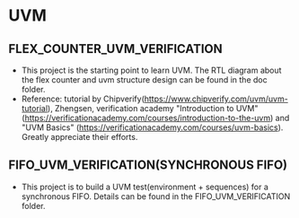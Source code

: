# UVM
## FLEX_COUNTER_UVM_VERIFICATION
   - This project is the starting point to learn UVM. The RTL diagram about the flex counter and uvm structure design can be found in the doc folder.
   - Reference: tutorial by Chipverify(https://www.chipverify.com/uvm/uvm-tutorial), Zhengsen, verification academy "Introduction to UVM" (https://verificationacademy.com/courses/introduction-to-the-uvm) and "UVM Basics" (https://verificationacademy.com/courses/uvm-basics). Greatly appreciate their efforts. 

## FIFO_UVM_VERIFICATION(SYNCHRONOUS FIFO)
   - This project is to build a UVM test(environment + sequences) for a synchronous FIFO. Details can be found in the FIFO_UVM_VERIFICATION folder.
